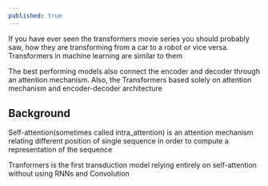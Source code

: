 ```yaml
---
published: true
---
```

If you have ever seen the transformers movie series you should probably saw, how they are transforming from a car to a robot or vice versa. Transformers in machine learning are similar to them

The best performing models also connect the encoder and decoder through an attention mechanism. 
Also,  the Transformers based solely on attention mechanism and encoder-decoder architecture

## Background

Self-attention(sometimes called intra_attention) is an attention mechanism relating different position of single sequence in order to compute a representation of the sequence

Tranformers is the first transduction model relying entirely on self-attention without using RNNs and Convolution



